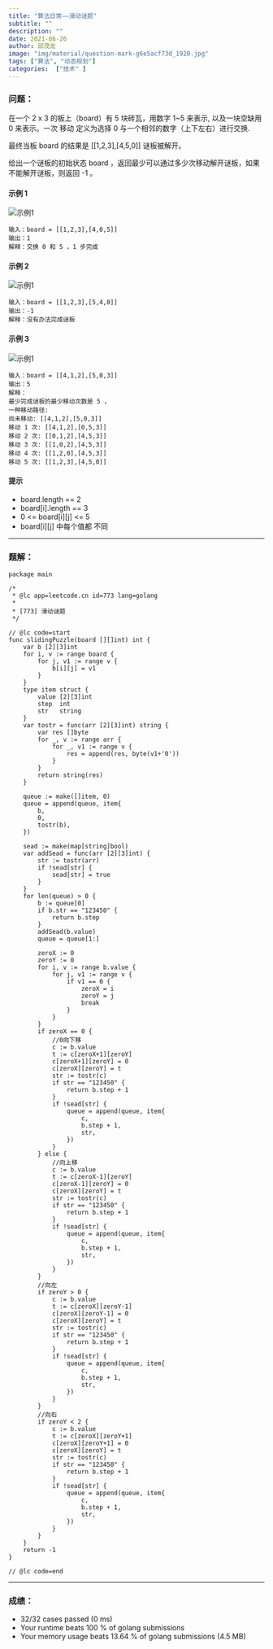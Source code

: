 ```yaml
---
title: "算法日常——滑动谜题"
subtitle: ""
description: ""
date: 2021-06-26
author: 邱茂龙
image: "img/material/question-mark-g6e5acf73d_1920.jpg"
tags: ["算法", "动态规划"]
categories:  ["技术" ]
---
```


### 问题：

在一个 2 x 3 的板上（board）有 5 块砖瓦，用数字 1~5 来表示, 以及一块空缺用 0 来表示。一次 移动 定义为选择 0 与一个相邻的数字（上下左右）进行交换.

最终当板 board 的结果是 [[1,2,3],[4,5,0]] 谜板被解开。

给出一个谜板的初始状态 board ，返回最少可以通过多少次移动解开谜板，如果不能解开谜板，则返回 -1 。

#### 示例 1

![示例1](/img/huadongmiti-1.png)

```text
输入：board = [[1,2,3],[4,0,5]]
输出：1
解释：交换 0 和 5 ，1 步完成
```

#### 示例 2

![示例1](/img/huadongmiti-2.png)

```text
输入：board = [[1,2,3],[5,4,0]]
输出：-1
解释：没有办法完成谜板
```

#### 示例 3

![示例1](/img/huadongmiti-3.png)

```text
输入：board = [[4,1,2],[5,0,3]]
输出：5
解释：
最少完成谜板的最少移动次数是 5 ，
一种移动路径:
尚未移动: [[4,1,2],[5,0,3]]
移动 1 次: [[4,1,2],[0,5,3]]
移动 2 次: [[0,1,2],[4,5,3]]
移动 3 次: [[1,0,2],[4,5,3]]
移动 4 次: [[1,2,0],[4,5,3]]
移动 5 次: [[1,2,3],[4,5,0]]
```

#### 提示

- board.length == 2
- board[i].length == 3
- 0 <= board[i][j] <= 5
- board[i][j] 中每个值都 不同

---

### 题解：

```golang
package main

/*
 * @lc app=leetcode.cn id=773 lang=golang
 *
 * [773] 滑动谜题
 */

// @lc code=start
func slidingPuzzle(board [][]int) int {
	var b [2][3]int
	for i, v := range board {
		for j, v1 := range v {
			b[i][j] = v1
		}
	}
	type item struct {
		value [2][3]int
		step  int
		str   string
	}
	var tostr = func(arr [2][3]int) string {
		var res []byte
		for _, v := range arr {
			for _, v1 := range v {
				res = append(res, byte(v1+'0'))
			}
		}
		return string(res)
	}

	queue := make([]item, 0)
	queue = append(queue, item{
		b,
		0,
		tostr(b),
	})

	sead := make(map[string]bool)
	var addSead = func(arr [2][3]int) {
		str := tostr(arr)
		if !sead[str] {
			sead[str] = true
		}
	}
	for len(queue) > 0 {
		b := queue[0]
		if b.str == "123450" {
			return b.step
		}
		addSead(b.value)
		queue = queue[1:]

		zeroX := 0
		zeroY := 0
		for i, v := range b.value {
			for j, v1 := range v {
				if v1 == 0 {
					zeroX = i
					zeroY = j
					break
				}
			}
		}
		if zeroX == 0 {
			//0向下移
			c := b.value
			t := c[zeroX+1][zeroY]
			c[zeroX+1][zeroY] = 0
			c[zeroX][zeroY] = t
			str := tostr(c)
			if str == "123450" {
				return b.step + 1
			}
			if !sead[str] {
				queue = append(queue, item{
					c,
					b.step + 1,
					str,
				})
			}
		} else {
			//向上移
			c := b.value
			t := c[zeroX-1][zeroY]
			c[zeroX-1][zeroY] = 0
			c[zeroX][zeroY] = t
			str := tostr(c)
			if str == "123450" {
				return b.step + 1
			}
			if !sead[str] {
				queue = append(queue, item{
					c,
					b.step + 1,
					str,
				})
			}
		}
		//向左
		if zeroY > 0 {
			c := b.value
			t := c[zeroX][zeroY-1]
			c[zeroX][zeroY-1] = 0
			c[zeroX][zeroY] = t
			str := tostr(c)
			if str == "123450" {
				return b.step + 1
			}
			if !sead[str] {
				queue = append(queue, item{
					c,
					b.step + 1,
					str,
				})
			}
		}
		//向右
		if zeroY < 2 {
			c := b.value
			t := c[zeroX][zeroY+1]
			c[zeroX][zeroY+1] = 0
			c[zeroX][zeroY] = t
			str := tostr(c)
			if str == "123450" {
				return b.step + 1
			}
			if !sead[str] {
				queue = append(queue, item{
					c,
					b.step + 1,
					str,
				})
			}
		}
	}
	return -1
}

// @lc code=end

```

---

### 成绩：

- 32/32 cases passed (0 ms)
- Your runtime beats 100 % of golang submissions
- Your memory usage beats 13.64 % of golang submissions (4.5 MB)
